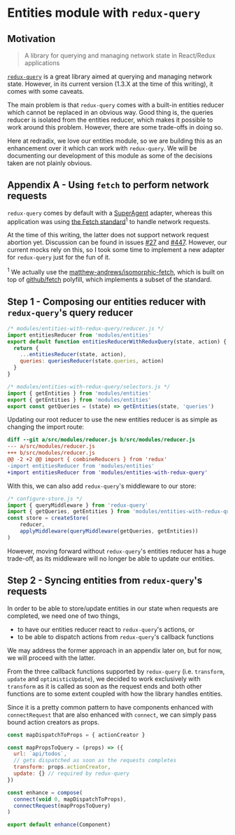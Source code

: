 # Entities module with `redux-query`

## Motivation

> A library for querying and managing network state in React/Redux applications

[`redux-query`](https://github.com/amplitude/redux-query/) is a great library aimed at querying and managing network state. However, in its current version (1.3.X at the time of this writing), it comes with some caveats.

The main problem is that `redux-query` comes with a built-in entities reducer which cannot be replaced in an obvious way. Good thing is, the queries reducer is isolated from the entities reducer, which makes it possible to work around this problem. However, there are some trade-offs in doing so.

Here at redradix, we love our entities module, so we are building this as an enhancement over it which can work with `redux-query`. We will be documenting our development of this module as some of the decisions taken are not plainly obvious.

## Appendix A - Using `fetch` to perform network requests

`redux-query` comes by default with a [SuperAgent](https://github.com/visionmedia/superagent) adapter, whereas this application was using [the Fetch standard](https://fetch.spec.whatwg.org/)<sup>1</sup> to handle network requests.

At the time of this writing, the latter does not support network request abortion yet. Discussion can be found in issues [#27](https://github.com/whatwg/fetch/issues/27) and [#447](https://github.com/whatwg/fetch/issues/447). However, our current mocks rely on this, so I took some time to implement a new adapter for `redux-query` just for the fun of it.

<sup>1</sup> We actually use the [matthew-andrews/isomorphic-fetch](https://github.com/matthew-andrews/isomorphic-fetch), which is built on top of [github/fetch](https://github.com/github/fetch/) polyfill, which implements a subset of the standard.

## Step 1 - Composing our entities reducer with `redux-query`'s query reducer

```js
/* modules/entities-with-redux-query/reducer.js */
import entitiesReducer from 'modules/entities'
export default function entitiesReducerWithReduxQuery(state, action) {
  return {
    ...entitiesReducer(state, action),
    queries: queriesReducer(state.queries, action)
  }
}

/* modules/entities-with-redux-query/selectors.js */
import { getEntities } from 'modules/entities'
export { getEntities } from 'modules/entities'
export const getQueries = (state) => getEntities(state, 'queries')
```

Updating our root reducer to use the new entities reducer is as simple as changing the import route:

```diff
diff --git a/src/modules/reducer.js b/src/modules/reducer.js
--- a/src/modules/reducer.js
+++ b/src/modules/reducer.js
@@ -2 +2 @@ import { combineReducers } from 'redux'
-import entitiesReducer from 'modules/entities'
+import entitiesReducer from 'modules/entities-with-redux-query'
```

With this, we can also add `redux-query`'s middleware to our store:

```js
/* configure-store.js */
import { queryMiddleware } from 'redux-query'
import { getQueries, getEntities } from 'modules/entities-with-redux-query'
const store = createStore(
    reducer,
    applyMiddleware(queryMiddleware(getQueries, getEntities))
)
```

However, moving forward without `redux-query`'s entities reducer has a huge trade-off, as its middleware will no longer be able to update our entities.

## Step 2 - Syncing entities from `redux-query`'s requests

In order to be able to store/update entities in our state when requests are completed, we need one of two things,

* to have our entities reducer react to `redux-query`'s actions, or
* to be able to dispatch actions from `redux-query`'s callback functions

We may address the former approach in an appendix later on, but for now, we will proceed with the latter.

From the three callback functions supported by `redux-query` (i.e. `transform`, `update` and `optimisticUpdate`), we decided to work exclusively with `transform` as it is called as soon as the request ends and both other functions are to some extent coupled with how the library handles entities.

Since it is a pretty common pattern to have components enhanced with `connectRequest` that are also enhanced with `connect`, we can simply pass bound action creators as props.

```js
const mapDispatchToProps = { actionCreator }

const mapPropsToQuery = (props) => ({
  url: `api/todos`,
  // gets dispatched as soon as the requests completes
  transform: props.actionCreator,
  update: {} // required by redux-query
})

const enhance = compose(
  connect(void 0, mapDispatchToProps),
  connectRequest(mapPropsToQuery)
)

export default enhance(Component)
```
